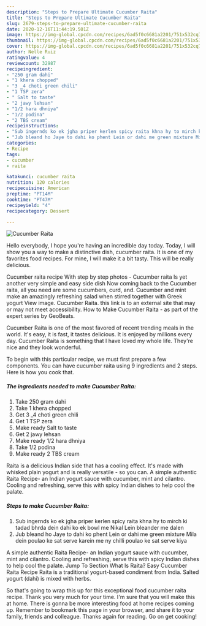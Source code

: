 ```yaml
---
description: "Steps to Prepare Ultimate Cucumber Raita"
title: "Steps to Prepare Ultimate Cucumber Raita"
slug: 2679-steps-to-prepare-ultimate-cucumber-raita
date: 2020-12-16T11:44:19.501Z
image: https://img-global.cpcdn.com/recipes/6ad5f0c6681a2201/751x532cq70/cucumber-raita-recipe-main-photo.jpg
thumbnail: https://img-global.cpcdn.com/recipes/6ad5f0c6681a2201/751x532cq70/cucumber-raita-recipe-main-photo.jpg
cover: https://img-global.cpcdn.com/recipes/6ad5f0c6681a2201/751x532cq70/cucumber-raita-recipe-main-photo.jpg
author: Nelle Ruiz
ratingvalue: 4
reviewcount: 32987
recipeingredient:
- "250 gram dahi"
- "1 khera chopped"
- "3 _4 choti green chili"
- "1 TSP zera"
- " Salt to taste"
- "2 jawy lehsan"
- "1/2 hara dhniya"
- "1/2 podina"
- "2 TBS cream"
recipeinstructions:
- "Sub ingernds ko ek jgha priper kerlen spicy raita khna hy to mirch ki tadad bhrda dein dahi ko ek bowl me Nikal Lein bleander me dalen"
- "Jub bleand ho Jaye to dahi ko phent Lein or dahi me green mixture Mila dein poulao ke sat serve karein me ny chilli poulao ke sat serve kiya"
categories:
- Recipe
tags:
- cucumber
- raita

katakunci: cucumber raita 
nutrition: 120 calories
recipecuisine: American
preptime: "PT14M"
cooktime: "PT47M"
recipeyield: "4"
recipecategory: Dessert

---
```



![Cucumber Raita](https://img-global.cpcdn.com/recipes/6ad5f0c6681a2201/751x532cq70/cucumber-raita-recipe-main-photo.jpg)

Hello everybody, I hope you're having an incredible day today. Today, I will show you a way to make a distinctive dish, cucumber raita. It is one of my favorites food recipes. For mine, I will make it a bit tasty. This will be really delicious.

Cucumber raita recipe With step by step photos - Cucumber raita Is yet another very simple and easy side dish Now coming back to the Cucumber raita, all you need are some cucumbers, curd, and. Cucumber and mint make an amazingly refreshing salad when stirred together with Greek yogurt View image. Cucumber Raita. this link is to an external site that may or may not meet accessibility. How to Make Cucumber Raita - as part of the expert series by GeoBeats.

Cucumber Raita is one of the most favored of recent trending meals in the world. It's easy, it is fast, it tastes delicious. It is enjoyed by millions every day. Cucumber Raita is something that I have loved my whole life. They're nice and they look wonderful.


To begin with this particular recipe, we must first prepare a few components. You can have cucumber raita using 9 ingredients and 2 steps. Here is how you cook that.

<!--inarticleads1-->

##### The ingredients needed to make Cucumber Raita:

1. Take 250 gram dahi
1. Take 1 khera chopped
1. Get 3 _4 choti green chili
1. Get 1 TSP zera
1. Make ready  Salt to taste
1. Get 2 jawy lehsan
1. Make ready 1/2 hara dhniya
1. Take 1/2 podina
1. Make ready 2 TBS cream


Raita is a delicious Indian side that has a cooling effect. It&#39;s made with whisked plain yogurt and is really versatile - so you can. A simple authentic Raita Recipe- an Indian yogurt sauce with cucumber, mint and cilantro. Cooling and refreshing, serve this with spicy Indian dishes to help cool the palate. 

<!--inarticleads2-->

##### Steps to make Cucumber Raita:

1. Sub ingernds ko ek jgha priper kerlen spicy raita khna hy to mirch ki tadad bhrda dein dahi ko ek bowl me Nikal Lein bleander me dalen
1. Jub bleand ho Jaye to dahi ko phent Lein or dahi me green mixture Mila dein poulao ke sat serve karein me ny chilli poulao ke sat serve kiya


A simple authentic Raita Recipe- an Indian yogurt sauce with cucumber, mint and cilantro. Cooling and refreshing, serve this with spicy Indian dishes to help cool the palate. Jump To Section What Is Raita? Easy Cucumber Raita Recipe Raita is a traditional yogurt-based condiment from India. Salted yogurt (dahi) is mixed with herbs. 

So that's going to wrap this up for this exceptional food cucumber raita recipe. Thank you very much for your time. I'm sure that you will make this at home. There is gonna be more interesting food at home recipes coming up. Remember to bookmark this page in your browser, and share it to your family, friends and colleague. Thanks again for reading. Go on get cooking!
